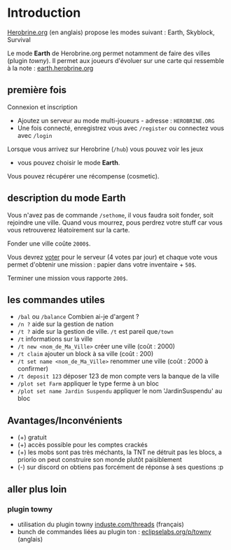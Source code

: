 # Introduction

[Herobrine.org](http://help.herobrine.org/) (en anglais) propose les modes suivant : Earth, Skyblock, Survival

Le mode **Earth** de Herobrine.org permet notamment de faire des villes (plugin *towny*). 
Il permet aux joueurs d'évoluer sur une carte qui ressemble à la note : [earth.herobrine.org](https://earth.herobrine.org)

## première fois

Connexion et inscription
- Ajoutez un serveur au mode multi-joueurs - adresse : `HEROBRINE.ORG`
- Une fois connecté, enregistrez vous avec `/register` ou connectez vous avec `/login`

Lorsque vous arrivez sur Herobrine (`/hub`) vous pouvez voir les jeux
 - vous pouvez choisir le mode **Earth**. 

Vous pouvez récupérer une récompense (cosmetic).

## description du mode Earth

Vous n'avez pas de commande `/sethome`, il vous faudra soit fonder, soit rejoindre une ville.
Quand vous mourrez, pous perdrez votre stuff car vous vous retrouverez léatoirement sur la carte.
 
Fonder une ville coûte `2000$`. 

Vous devrez [voter](https://help.herobrine.org/) pour le serveur (4 votes par jour) 
et chaque vote vous permet d'obtenir une mission : papier dans votre inventaire + `50$`. 

Terminer une mission vous rapporte `200$`.


## les commandes utiles

 - `/bal` ou `/balance` Combien ai-je d'argent ?
 - `/n ?` aide sur la gestion de nation
 - `/t ?` aide sur la gestion de ville. 
 `/t` est pareil que`/town`
 - `/t` informations sur la ville
 - `/t new <nom_de_Ma_Ville>` créer une ville (coût : 2000)
 - `/t claim` ajouter un block à sa ville (coût : 200)
 - `/t set name <nom_de_Ma_Ville>` renommer une ville (coût : 2000 à confirmer)
 - `/t deposit 123` déposer 123 de mon compte vers la banque de la ville
 - `/plot set Farm` appliquer le type ferme à un bloc
 - `/plot set name Jardin Suspendu` appliquer le nom 'JardinSuspendu' au bloc



## Avantages/Inconvénients
- (+) gratuit
- (+) accès possible pour les comptes crackés
- (+) les mobs sont pas très méchants, la TNT ne détruit pas les blocs, a priorio on peut construire son monde plutôt paisiblement
- (-) sur discord on obtiens pas forcément de réponse à ses questions :p



## aller plus loin

### plugin towny
- utilisation du plugin towny [induste.com/threads](https://induste.com/threads/utilisation-du-plugin-towny.552786/) (français)
- bunch de commandes liées au plugin ton : [eclipselabs.org/p/towny](https://code.google.com/archive/a/eclipselabs.org/p/towny/wikis/Commands.wiki) (anglais)
